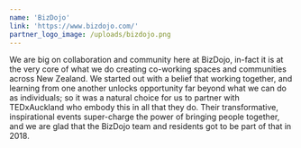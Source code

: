 ```yaml
---
name: 'BizDojo'
link: 'https://www.bizdojo.com/'
partner_logo_image: /uploads/bizdojo.png
---
```


We are big on collaboration and community here at BizDojo, in-fact it is at the very core of what we do creating co-working spaces and communities across New Zealand. We started out with a belief that working together, and learning from one another unlocks opportunity far beyond what we can do as individuals; so it was a natural choice for us to partner with TEDxAuckland who embody this in all that they do. Their transformative, inspirational events super-charge the power of bringing people together, and we are glad that the BizDojo team and residents got to be part of that in 2018.
